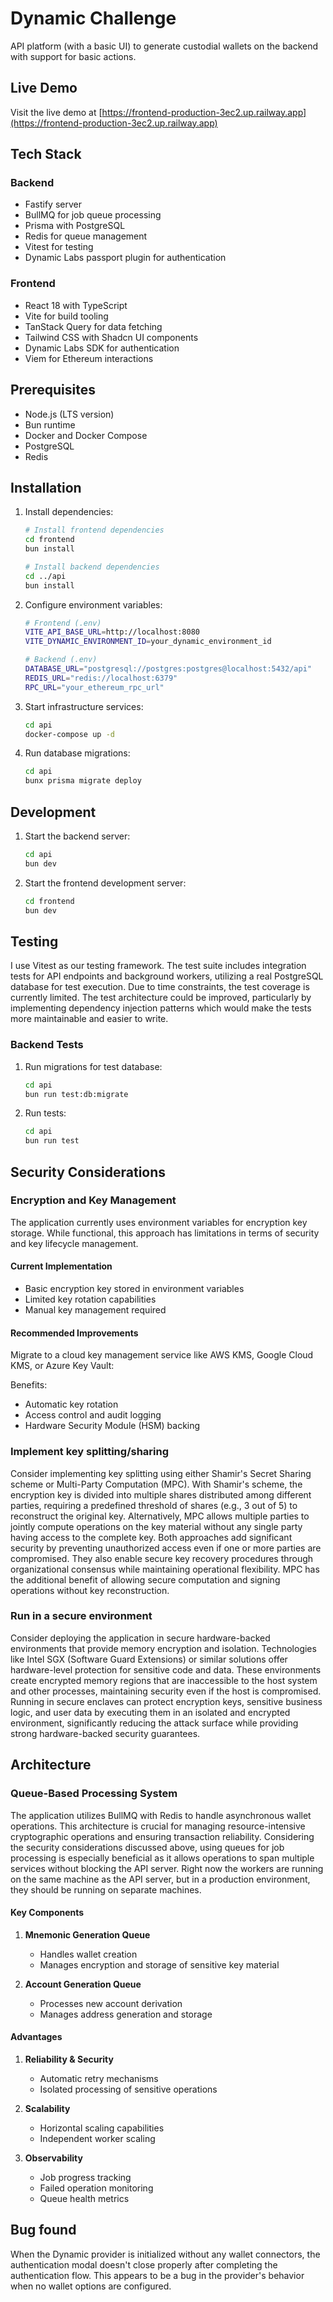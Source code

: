 # Dynamic Challenge

API platform (with a basic UI) to generate custodial wallets on the backend with support for basic actions.

## Live Demo

Visit the live demo at [https://frontend-production-3ec2.up.railway.app](https://frontend-production-3ec2.up.railway.app)


## Tech Stack

### Backend
- Fastify server
- BullMQ for job queue processing
- Prisma with PostgreSQL
- Redis for queue management
- Vitest for testing
- Dynamic Labs passport plugin for authentication

### Frontend
- React 18 with TypeScript
- Vite for build tooling
- TanStack Query for data fetching
- Tailwind CSS with Shadcn UI components
- Dynamic Labs SDK for authentication
- Viem for Ethereum interactions


## Prerequisites

- Node.js (LTS version)
- Bun runtime
- Docker and Docker Compose
- PostgreSQL
- Redis

## Installation

1. Install dependencies:
   ```bash
   # Install frontend dependencies
   cd frontend
   bun install

   # Install backend dependencies
   cd ../api
   bun install
   ```

2. Configure environment variables:
   ```bash
   # Frontend (.env)
   VITE_API_BASE_URL=http://localhost:8080
   VITE_DYNAMIC_ENVIRONMENT_ID=your_dynamic_environment_id

   # Backend (.env)
   DATABASE_URL="postgresql://postgres:postgres@localhost:5432/api"
   REDIS_URL="redis://localhost:6379"
   RPC_URL="your_ethereum_rpc_url"
   ```

3. Start infrastructure services:
   ```bash
   cd api
   docker-compose up -d
   ```

4. Run database migrations:
   ```bash
   cd api
   bunx prisma migrate deploy
   ```

## Development

1. Start the backend server:
   ```bash
   cd api
   bun dev
   ```

2. Start the frontend development server:
   ```bash
   cd frontend
   bun dev
   ```

## Testing

I use Vitest as our testing framework. The test suite includes integration tests for API endpoints and background workers, utilizing a real PostgreSQL database for test execution. Due to time constraints, the test coverage is currently limited. The test architecture could be improved, particularly by implementing dependency injection patterns which would make the tests more maintainable and easier to write.

### Backend Tests

1. Run migrations for test database:
   ```bash
   cd api
   bun run test:db:migrate
   ```

2. Run tests:
   ```bash
   cd api
   bun run test
   ```


## Security Considerations

### Encryption and Key Management

The application currently uses environment variables for encryption key storage. While functional, this approach has limitations in terms of security and key lifecycle management.

#### Current Implementation
- Basic encryption key stored in environment variables
- Limited key rotation capabilities
- Manual key management required

#### Recommended Improvements

Migrate to a cloud key management service like AWS KMS, Google Cloud KMS, or Azure Key Vault:

Benefits:
- Automatic key rotation
- Access control and audit logging
- Hardware Security Module (HSM) backing

### Implement key splitting/sharing

Consider implementing key splitting using either Shamir's Secret Sharing scheme or Multi-Party Computation (MPC). With Shamir's scheme, the encryption key is divided into multiple shares distributed among different parties, requiring a predefined threshold of shares (e.g., 3 out of 5) to reconstruct the original key. Alternatively, MPC allows multiple parties to jointly compute operations on the key material without any single party having access to the complete key. Both approaches add significant security by preventing unauthorized access even if one or more parties are compromised. They also enable secure key recovery procedures through organizational consensus while maintaining operational flexibility. MPC has the additional benefit of allowing secure computation and signing operations without key reconstruction.


### Run in a secure environment

Consider deploying the application in secure hardware-backed environments that provide memory encryption and isolation. Technologies like Intel SGX (Software Guard Extensions) or similar solutions offer hardware-level protection for sensitive code and data. These environments create encrypted memory regions that are inaccessible to the host system and other processes, maintaining security even if the host is compromised. Running in secure enclaves can protect encryption keys, sensitive business logic, and user data by executing them in an isolated and encrypted environment, significantly reducing the attack surface while providing strong hardware-backed security guarantees.

## Architecture

### Queue-Based Processing System

The application utilizes BullMQ with Redis to handle asynchronous wallet operations. This architecture is crucial for managing resource-intensive cryptographic operations and ensuring transaction reliability. Considering the security considerations discussed above, using queues for job processing is especially beneficial as it allows operations to span multiple services without blocking the API server. Right now the workers are running on the same machine as the API server, but in a production environment, they should be running on separate machines.

#### Key Components

1. **Mnemonic Generation Queue**
   - Handles wallet creation
   - Manages encryption and storage of sensitive key material

2. **Account Generation Queue**
   - Processes new account derivation
   - Manages address generation and storage

#### Advantages

1. **Reliability & Security**
   - Automatic retry mechanisms
   - Isolated processing of sensitive operations

2. **Scalability**
   - Horizontal scaling capabilities
   - Independent worker scaling

3. **Observability**
   - Job progress tracking
   - Failed operation monitoring
   - Queue health metrics


## Bug found

When the Dynamic provider is initialized without any wallet connectors, the authentication modal doesn't close properly after completing the authentication flow. This appears to be a bug in the provider's behavior when no wallet options are configured.